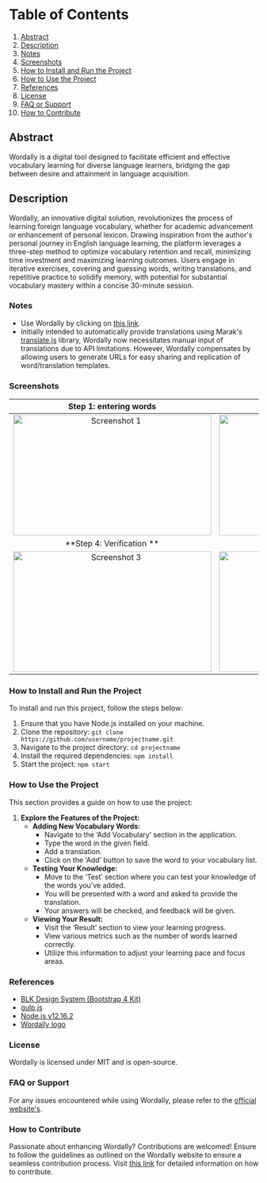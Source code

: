 # Table of Contents
1. [Abstract](#abstract)
2. [Description](#description)
3. [Notes](#notes)
4. [Screenshots](#screenshots)
5. [How to Install and Run the Project](#how-to-install-and-run-the-project)
6. [How to Use the Project](#how-to-use-the-project)
7. [References](#references)
8. [License](#license)
9. [FAQ or Support](#faq-or-support)
10. [How to Contribute](#how-to-contribute)

<h2 id="abstract">Abstract</h2>

Wordally is a digital tool designed to facilitate efficient and effective vocabulary learning for diverse language learners, bridging the gap between desire and attainment in language acquisition. 

<h2 id="description">Description</h2>

Wordally, an innovative digital solution, revolutionizes the process of learning foreign language vocabulary, whether for academic advancement or enhancement of personal lexicon. Drawing inspiration from the author's personal journey in English language learning, the platform leverages a three-step method to optimize vocabulary retention and recall, minimizing time investment and maximizing learning outcomes. Users engage in iterative exercises, covering and guessing words, writing translations, and repetitive practice to solidify memory, with potential for substantial vocabulary mastery within a concise 30-minute session.

<h3 id="notes">Notes</h3>

- Use Wordally by clicking on [this link](https://trolit.github.io/Wordally/).
- Initially intended to automatically provide translations using Marak's [translate.js](https://github.com/marak/translate.js/) library, Wordally now necessitates manual input of translations due to API limitations. However, Wordally compensates by allowing users to generate URLs for easy sharing and replication of word/translation templates.


<h3 id="screenshots">Screenshots</h3>

| Step 1: entering words | Step 2: guess word translation |
| :---: | :---: |
| <img src="https://raw.githubusercontent.com/trolit/Wordally/images/images/1.png" alt="Screenshot 1" width="400" height="243"/> | <img src="https://raw.githubusercontent.com/trolit/Wordally/images/images/2.png" alt="Screenshot 2" width="400" height="243"/> |
| **Step 4: Verification ** | **Step 5: Results** |
| <img src="https://raw.githubusercontent.com/trolit/Wordally/images/images/3.png" alt="Screenshot 3" width="400" height="243"/> | <img src="https://raw.githubusercontent.com/trolit/Wordally/images/images/4.png" alt="Screenshot 4" width="400" height="243"/> |

<h3 id="how-to-install-and-run-the-project">How to Install and Run the Project</h3>

To install and run this project, follow the steps below:

1. Ensure that you have Node.js installed on your machine.
2. Clone the repository: `git clone https://github.com/username/projectname.git`
3. Navigate to the project directory: `cd projectname`
4. Install the required dependencies: `npm install`
5. Start the project: `npm start`
   

<h3 id="how-to-use-the-project">How to Use the Project</h3>

This section provides a guide on how to use the project:

1. **Explore the Features of the Project:**
    - **Adding New Vocabulary Words:**
        - Navigate to the ‘Add Vocabulary’ section in the application.
        - Type the word in the given field.
        - Add a translation.
        - Click on the ‘Add’ button to save the word to your vocabulary list.
    - **Testing Your Knowledge:**
        - Move to the ‘Test’ section where you can test your knowledge of the words you’ve added.
        - You will be presented with a word and asked to provide the translation.
        - Your answers will be checked, and feedback will be given.
    - **Viewing Your Result:**
        - Visit the ‘Result’ section to view your learning progress.
        - View various metrics such as the number of words learned correctly.
        - Utilize this information to adjust your learning pace and focus areas.



<h3 id="references">References</h3>

- [BLK Design System (Bootstrap 4 Kit)](https://github.com/creativetimofficial/blk-design-system)
- [gulp.js](https://gulpjs.com/)
- [Node.js v12.16.2](https://nodejs.org/en/)
- [Wordally logo](https://pixabay.com/vectors/jigsaw-puzzle-game-match-puzzle-1297102/)

<h3 id="license">License</h3>

Wordally is licensed under MIT and is open-source.

<h3 id="faq-or-support">FAQ or Support</h3>

For any issues encountered while using Wordally, please refer to the [official website's](https://trolit.github.io/Wordally/).

<h3 id="how-to-contribute">How to Contribute</h3>

Passionate about enhancing Wordally? Contributions are welcomed! Ensure to follow the guidelines as outlined on the Wordally website to ensure a seamless contribution process. Visit [this link](https://trolit.github.io/Wordally/) for detailed information on how to contribute.

